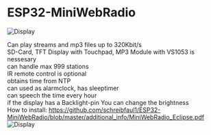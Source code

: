 # ESP32-MiniWebRadio

![Display](https://github.com/schreibfaul1/ESP32-MiniWebRadio/blob/master/additional_info/SAM_0254.jpg)

Can play streams and mp3 files up to 320Kbit/s<br> 
SD-Card, TFT Display with Touchpad, MP3 Module with VS1053 is nessesary<br>
can handle max 999 stations<br>
IR remote control is optional<br>
obtains time from NTP<br>
can used as alarmclock, has sleeptimer<br>
can speech the time every hour<br>
if the display has a Backlight-pin You can change the brightness<br>
How to install:  https://github.com/schreibfaul1/ESP32-MiniWebRadio/blob/master/additional_info/MiniWebRadio_Eclipse.pdf
![Display](https://github.com/schreibfaul1/ESP32-MiniWebRadio/blob/master/additional_info/MiniWebRadio1.jpg)
